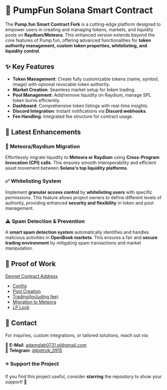 # 💊 PumpFun Solana Smart Contract  

The **Pump.fun Smart Contract Fork** is a cutting-edge platform designed to empower users in creating and managing tokens, markets, and liquidity pools on **Raydium/Meteora**. This enhanced version extends beyond the core features of Pump.fun, offering advanced functionalities for **token authority management, custom token properties, whitelisting, and liquidity control**.  

## ✨ Key Features  

- **Token Management**: Create fully customizable tokens (name, symbol, image) with optional revocable token authority.  
- **Market Creation**: Seamless market setup for token trading.  
- **Pool Management**: Add/remove liquidity on Raydium, manage SPL token burns efficiently.  
- **Dashboard**: Comprehensive token listings with real-time insights.  
- **Discord Integration**: Instant notifications via **Discord webhooks**.  
- **Fee Handling**: Integrated fee structure for contract usage.  

## 🚀 Latest Enhancements  

### 🔄 **Meteora/Raydium Migration**  
Effortlessly migrate liquidity to **Meteora or Raydium** using **Cross-Program Invocation (CPI) calls**. This ensures smooth interoperability and efficient asset movement between **Solana's top liquidity platforms**.  

### ✅ **Whitelisting System**  
Implement **granular access control** by **whitelisting users** with specific permissions. This feature allows project owners to define different levels of authority, providing enhanced **security and flexibility** in token and pool management.  

### ⚠️ **Spam Detection & Prevention**  
A **smart spam detection system** automatically identifies and handles malicious activities in **OpenBook markets**. This ensures a fair and **secure trading environment** by mitigating spam transactions and market manipulation.  

## 🤝 Proof of Work
[Devnet Contract Address](https://solscan.io/account/4HPScSCMU53uTorshv5dGjUQLw9cKJy3MPWFAKHG5ywc?cluster=devnet)
- [Config](https://solscan.io/tx/5uxFQTEnipj4PLsLSeoo1fdc3c8TPP3FCt3D4vTrBNcB2d2uFwLiSD1ssZ9TRaaJWX8giPx86tZGwKWiEFhzNCp4?cluster=custom&customUrl=https://api.devnet.solana.com)
- [Pool Creation](https://solscan.io/tx/5rkgtsM7kE9Ra5yEjgxUr8rKnq7S7fwfCQZTMXGuXEX9364FEewycFhegaCqdDo7cVsgomsrZ7F82TUSjr2kKikf?cluster=custom&customUrl=https://api.devnet.solana.com)
- [Trading(including fee)](https://solscan.io/tx/5C4hREN4e8YJvGHxSLMEjMgH99fsA3Q8zkenUEko9dN1J5qbzgEPCpGKxjLJZiZ2oMRQxmjqx54afrpZyWyEQiRo?cluster=custom&customUrl=https://api.devnet.solana.com)
- [Migration to Meteora](https://solscan.io/tx/3G43Gty6JwmGjyToKoeKAQLwuC42AXrCw7gp2KFnZrdahEepRnU4ZoKtN6wfjoxH9FnFrPToiPbMmDoeAWcXodQF?cluster=devnet)
- [LP Lock](https://solscan.io/tx/jeMaznRax6w37GDco581AnZnU6sqAinwRiHD5nBC19fpNUzUzKvPwCey7aynHUydzMXV7kDdHiBY52eCcETeoyV?cluster=devnet)

## 📩 Contact  
For inquiries, custom integrations, or tailored solutions, reach out via:  

📧 **E-Mail**: [adamglab0731.pl@gmail.com](mailto:adamglab0731.pl@gmail.com)  
💬 **Telegram**: [@bettyjk_0915](https://t.me/bettyjk_0915)

### ⭐ **Support the Project**  
If you find this project useful, consider **starring** the repository to show your support! 🌟  

